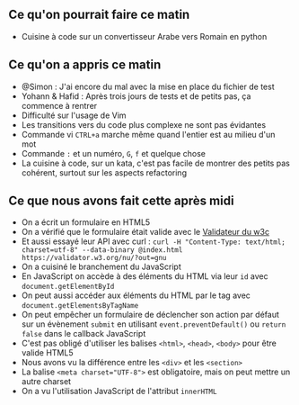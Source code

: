## Ce qu'on pourrait faire ce matin

* Cuisine à code sur un convertisseur Arabe vers Romain en python

## Ce qu'on a appris ce matin

* @Simon : J'ai encore du mal avec la mise en place du fichier de test
* Yohann & Hafid : Après trois jours de tests et de petits pas, ça commence à rentrer
* Difficulté sur l'usage de Vim
* Les transitions vers du code plus complexe ne sont pas évidantes
* Commande vi `CTRL+a` marche même quand l'entier est au milieu d'un mot
* Commande `:` et un numéro, `G`, `f` et quelque chose
* La cuisine à code, sur un kata, c'est pas facile de montrer des petits pas cohérent, surtout sur les aspects refactoring


## Ce que nous avons fait cette après midi

* On a écrit un formulaire en HTML5
* On a vérifié que le formulaire était valide avec le [Validateur du w3c](http://validator.w3.org)
* Et aussi essayé leur API avec curl : `curl -H "Content-Type: text/html; charset=utf-8" --data-binary @index.html https://validator.w3.org/nu/?out=gnu`
* On a cuisiné le branchement du JavaScript
* En JavaScript on accède à des éléments du HTML via leur `id` avec `document.getElementById`
* On peut aussi accéder aux éléments du HTML par le tag avec `document.getElementsByTagName`
* On peut empêcher un formulaire de déclencher son action par défaut sur un évènement `submit` en utilisant `event.preventDefault()` ou `return false` dans le callback JavaScript
* C'est pas obligé d'utiliser les balises `<html>`, `<head>`, `<body>` pour être valide HTML5
* Nous avons vu la différence entre les `<div>` et les `<section>`
* La balise `<meta charset="UTF-8">` est obligatoire, mais on peut mettre un autre charset
* On a vu l'utilisation JavaScript de l'attribut `innerHTML`
